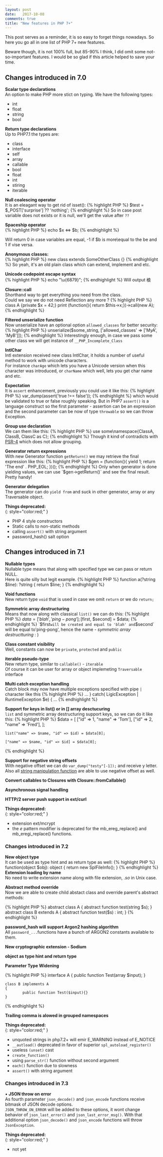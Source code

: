 ```yaml
---
layout: post
date:   2017-10-08
comments: true
title: "New features in PHP 7+"
---
```


This post serves as a reminder, it is so easy to forget things nowadays. So here you go all in one list of PHP 7+ new features.

Beware though, it is not 100% full, but 85-90% I think, I did omit some not-so-important features. I would be so glad if this article helped to save your time.

## Changes introduced in 7.0

**Scalar type declarations**  
An option to make PHP more stict on typing. We have the following types:
- int
- float
- string
- bool

**Return type declarations**  
Up to PHP7.1 the types are:
- class
- interface
- self
- array
- callable
- bool
- float
- int
- stiring
- iterable

**Null coalescing operator**   
It is an eleagant way to get rid of isset():
{% highlight PHP %}
    $test = $_POST['surprise'] ?? 'nothing';
{% endhighlight %}
So in case post variable does not exists or it is null, we'll get the value after `??`

**Spaceship operator**    
{% highlight PHP %}
    echo $x <=> $b;
{% endhighlight %}

Will return 0 in case variables are equal, -1 if $b is more\equal to the be and 1 if vise versa.

**Anonymous classes:**  
{% highlight PHP %}
    new class extends SomeOtherClass
    {}
{% endhighlight %}
So yeah, it's an old plain class which can extend, implement and etc.

**Unicode codepoint escape syntax**  
{% highlight PHP %}
    echo "\u{6879}";
{% endhighlight %}
Will output 桹 

**Closure::call**  
Shorthand way to get everything you need from the class.  
Could we say we do not need Reflection any more ?
{% highlight PHP %}
    class A {private $x = 42;} 
    print (function(){ return $this->x;})->call(new A); 
{% endhighlight %}

**Filtered unserialize function**  
Now unserialize have an optional option `allowed_classes` for better security:
{% highlight PHP %}
    unserialize($some_string, ['allowed_classes' => ['MyA', 'MyB']]);
{% endhighlight %}
Interestingly enough, in case we pass some other class we will get instance of `__PHP_Incomplete_Class`

**IntlChar**  
Intl extension received new class IntlChar, it holds a number of useful method to work with unicode characters.  
For instance `charAge` which lets you have a Unicode version when this character was introduced, or `charName` 
which well, lets you get char name and etc.

**Expectation**  
It is `assert` enhancement, previously you could use it like this:
{% highlight PHP %}
    var_dump(assert('true !== false'));
{% endhighlight %}
which would be validated to true or false roughly speaking. But in PHP7 `assert()` is a language construct so the first parameter - assertion can be an expression and the second parameter can be now of type `throwable` so we can throw Exception.

**Group use declaration**  
We can them like this:
{% highlight PHP %}
    use some\namespace\{ClassA, ClassB, ClassC as C};
{% endhighlight %}
Though it kind of contradicts with [PSR-4](https://github.com/php-fig/fig-standards/blob/master/accepted/PSR-4-autoloader.md#2-specification) which does not allow grouping.

**Generator return expressions**  
With new Generator function `getReturn()` we may retrieve the final expression like this:
{% highlight PHP %}
    $gen = (function(){
        yield 1;
        return 'The end' . PHP_EOL;
    })();
{% endhighlight %}
Only when generator is done yielding values, we can use `$gen->getReturn()` and see the final result. Pretty handy!

**Generator delegation**   
The generator can do `yield from` and suck in other generator, array or any Traversable object.

**Things deprecated:**  
{: style="color:red;" }
- PHP 4 style constructors
- Static calls to non-static methods
- calling `assert()` with string argument
- password_hash() salt option

## Changes introduced in 7.1

**Nullable types**  
Nullable type means that along with specified type we can pass or return NULL.  
Here is quite silly but legit example.
{% highlight PHP %}
    function a(?string $line): ?string
    {
        return $line;
    }
{% endhighlight %}

**Void functions**   
New return type `void` that is used in case we omit `return` or we do `return;`

**Symmetric array destructuring**   
Means that now along with classical `list()` we can do this:
{% highlight PHP %}
    $data = ['blah', 'ping-pong'];
    [$first, $second] = $data;
{% endhighlight %}
`$first` will be created and equal to 'blah' and `$second` will be equal to'ping-pong',
hence the name - _symmetric array destructturing_ : )

**Class constant visibility**  
Well, constants can now be `private`, `protected` and `public`

**iterable pseudo-type**  
New return type, similar to `callable()` - `iterable`  
Of course it can be user for array or object implemeting `Traversable` interface

**Multi catch exception handling**  
Catch block may now have multiple exceptions specified with pipe `|` character like this
{% highlight PHP %}
    ...
    } catch( LigicException | RuntimeException $e) {
    ...
{% endhighlight %}

**Support for keys in list() or in [] array desctucuring**   
`list` and symmetric array destructuring support keys, so we can do it like this:
{% highlight PHP %}
    $data = [
        ["id" => 1, "name" => 'Tom'],
        ["id" => 2, "name" => 'Fred'],
    ];

    list("name" => $name, "id" => $id) = $data[0];

    ["name" => $name, "id" => $id] = $data[0];
{% endhighlight %}

**Support for negative string offsets**  
With negative offset we can do `var_dump("testy"[-1]);` and receive y letter.  
Also all [string manipulation function](http://php.net/manual/en/book.strings.php) are able to use negative offset as well.

**Convert callables to Closures with Closure::fromCallable()**   


**Asynchronous signal handling**  


**HTTP/2 server push support in ext/curl**  


**Things deprecated:**  
{: style="color:red;" }
- extension ext/mcrypt
- the _e_ pattern modifier is deprecated for the mb_ereg_replace() and mb_eregi_replace() functions.

### Changes introduced in 7.2

**New object type**  
It can be used as type hint and as return type as well:
{% highlight PHP %}
    function(object $obj): object {
        return new SplFileInfo();
    }
{% endhighlight %}
**Extension loading by name**  
No need to write extension name along with file extension, _.so_ in Unix case.  

**Abstract method override**   
Now we are able to create child abstact class and override parent's abstract methods:

{% highlight PHP %}
    abstract class A
    {
        abstract function test(string $s);
    }
    abstract class B extends A
    {
        abstract function test($s) : int;
    }
{% endhighlight %}

**password_hash will support Argon2 hashing algorithm**  
All `password_...`functions have a bunch of ARGON2 constants available to them.

**New cryptographic extension - Sodium**    

**object as type hint and return type**  

**Parameter Type Widening**  

{% highlight PHP %}
    interface A
    {
            public function Test(array $input);
    }

    class B implements A
    {
            public function Test($input){}
    }
{% endhighlight %}

**Trailing comma is alowed in grouped namespaces**  

**Things deprecated:**  
{: style="color:red;" }
- unquoted strings in php7.2+ will emir E_WARNING instead of E_NOTICE
- `__autload()` deprecated in favor of superior `spl_autoload_register()`
- useless `(unset)` cast
- `create_function()`
- using `parse_str()` function without second argument
- `each()` function due to slowness
- `assert()` with string argument 

### Changes introduced in 7.3   

&#9642; **JSON throw on error**    
As fourth parameter `json_decode()` and `json_encode` functions receive bitmask of JSON decode options.  
`JSON_THROW_ON_ERROR` will be added to these options, it wont change behavior of `json_last_error()` and `json_last_error_msg()`.
With that additional option `json_decode()` and `json_encode` functions will throw `JsonException`.


**Things deprecated:**   
{: style="color:red;" }
- not yet


